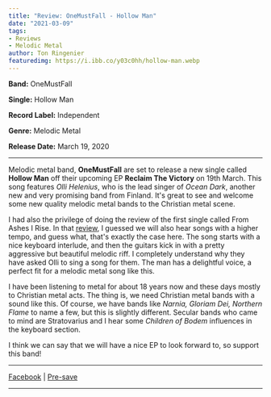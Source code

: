 ```yaml
---
title: "Review: OneMustFall - Hollow Man"
date: "2021-03-09"
tags:
- Reviews
- Melodic Metal
author: Ton Ringenier  
featuredimg: https://i.ibb.co/y03c0hh/hollow-man.webp
---
```


**Band:** OneMustFall

**Single:** Hollow Man

**Record Label:** Independent

**Genre:** Melodic Metal

**Release Date:** March 19, 2020

<hr>

Melodic metal band, **OneMustFall** are set to release a new single called **Hollow Man** off their upcoming EP **Reclaim The Victory** on 19th March. This song features *Olli Helenius*, who is the lead singer of *Ocean Dark*, another new and very promising band from Finland. It's great to see and welcome some new quality melodic metal bands to the Christian metal scene.

 I had also the privilege of doing the review of the first single called From Ashes I Rise. In that [review](https://beyondthegravemusic.com/2021/01/07/review-one-must-fall-from-ashes-i-rise/),  I guessed we will also hear songs with a higher tempo, and guess what, that's exactly the case here. The song starts with a nice keyboard interlude, and then the guitars kick in with a pretty aggressive but beautiful melodic riff. I completely understand why they have asked Olli to sing a song for them. The man has a delightful voice, a perfect fit for a melodic metal song like this.

 I have been listening to metal for about 18 years now and these days mostly to Christian metal acts. The thing is, we need Christian metal bands with a sound like this. Of course, we have bands like *Narnia, Gloriam Dei, Northern Flame* to name a few, but this is slightly different. Secular bands who came to mind are Stratovarius and I hear some *Children of Bodem* influences in the keyboard section.

I think we can say that we will have a nice EP to look forward to, so support this band!

<hr>


[Facebook](https://web.facebook.com/OneMustFallOfficial) | [Pre-save](https://distrokid.com/hyperfollow/onemustfall/hollow-man-feat-olli-helenius)

<hr>